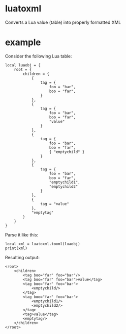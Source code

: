 luatoxml
========
Converts a Lua value (table) into properly formatted XML

example
=======
Consider the following Lua table:

	local luaobj = {
		root = {
			children = {
				{
					tag = {
						foo = "bar",
						boo = "far",
					}
				},
				{
					tag = {
						foo = "bar",
						boo = "far",
						"value"
					}
				},
				{
					tag = {
						foo = "bar",
						boo = "far",
						{ "emptychild" }
					}
				},
				{
					tag = {
						foo = "bar",
						boo = "far",
						"emptychild1",
						"emptychild2"
					}
				},
				{
					tag = "value"
				},
				"emptytag"
			}
		}
	}

Parse it like this:

	local xml = luatoxml.toxml(luaobj)
	print(xml)

Resulting output:

	<root>
		<children>
			<tag boo="far" foo="bar"/>
			<tag boo="far" foo="bar">value</tag>
			<tag boo="far" foo="bar">
				<emptychild/>
			</tag>
			<tag boo="far" foo="bar">
				<emptychild1/>
				<emptychild2/>
			</tag>
			<tag>value</tag>
			<emptytag/>
		</children>
	</root>
